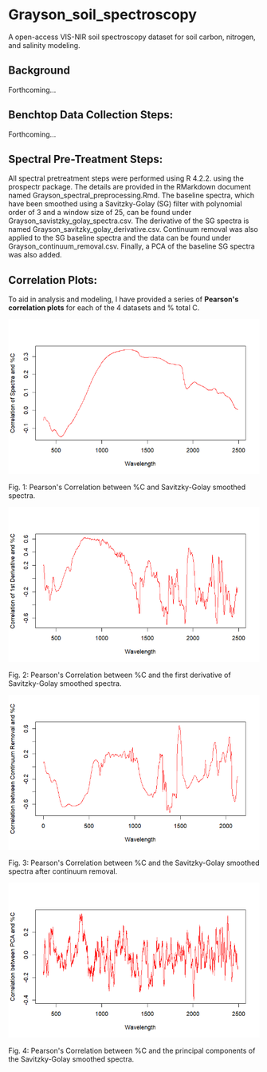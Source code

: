 # Grayson_soil_spectroscopy
A open-access VIS-NIR soil spectroscopy dataset for soil carbon, nitrogen, and salinity modeling.

## Background

Forthcoming...

## Benchtop Data Collection Steps:

Forthcoming...

## Spectral Pre-Treatment Steps:

All spectral pretreatment steps were performed using R 4.2.2. using the prospectr package. The details are provided in the RMarkdown document named Grayson_spectral_preprocessing.Rmd. The baseline spectra, which have been smoothed using a Savitzky-Golay (SG) filter with polynomial order of 3 and a window size of 25, can be found under Grayson_savistzky_golay_spectra.csv. The derivative of the SG spectra is named Grayson_savitzky_golay_derivative.csv. Continuum removal was also applied to the SG baseline spectra and the data can be found under Grayson_continuum_removal.csv. Finally, a PCA of the baseline SG spectra was also added. 

## Correlation Plots:

To aid in analysis and modeling, I have provided a series of **Pearson's correlation plots** for each of the 4 datasets and % total C.

![alt text](https://github.com/jnesslage/Grayson_soil_spectroscopy//blob/main/corr_plot_sg.png?raw=true)

Fig. 1: Pearson's Correlation between %C and Savitzky-Golay smoothed spectra.

![alt text](https://github.com/jnesslage/Grayson_soil_spectroscopy//blob/main/corr_plot_sg_1stder.png?raw=true)

Fig. 2: Pearson's Correlation between %C and the first derivative of Savitzky-Golay smoothed spectra.

![alt text](https://github.com/jnesslage/Grayson_soil_spectroscopy//blob/main/corr_plot_cr.png?raw=true)

Fig. 3: Pearson's Correlation between %C and the Savitzky-Golay smoothed spectra after continuum removal.

![alt text](https://github.com/jnesslage/Grayson_soil_spectroscopy//blob/main/corr_plot_pca.png?raw=true)

Fig. 4: Pearson's Correlation between %C and the principal components of the Savitzky-Golay smoothed spectra.
